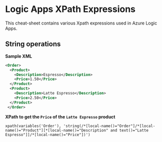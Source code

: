 # Logic Apps XPath Expressions

This cheat-sheet contains various Xpath expressions used in Azure Logic Apps.

## String operations
**Sample XML**
```xml
<Order>
  <Product>
    <Description>Espresso</Description>
    <Price>1.50</Price>
  </Product>
  <Product>
    <Description>Latte Espresso</Description>
    <Price>2.50</Price>
  </Product>
 </Order>
 ```
**XPath to get the `Price` of the `Latte Expresso` product**
```
xpath(variables('Order'), 'string(/*[local-name()="Order"]/*[local-name()="Product"][*[local-name()="Description" and text()="Latte Espresso"]]/*[local-name()="Price"])')
```
